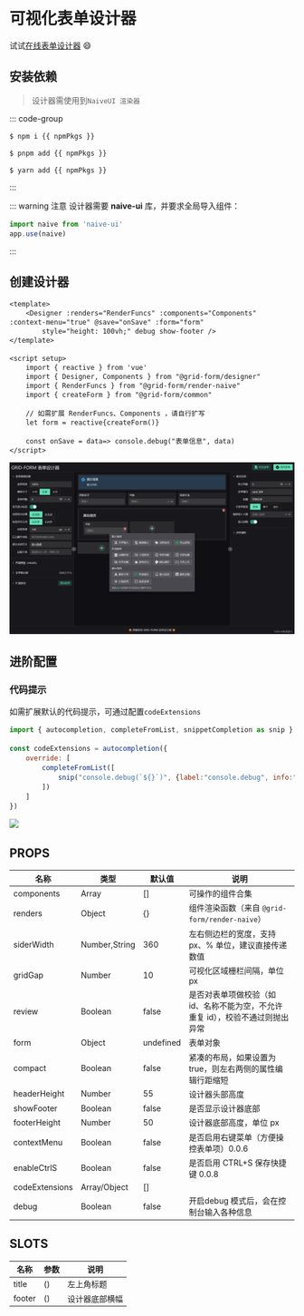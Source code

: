 # 可视化表单设计器

<script setup>
    const npmPkgs = '@grid-form/designer @grid-form/render-naive'
</script>

试试<a href="../demo/designer" target="_blank">在线表单设计器</a> 😄

## 安装依赖
> 设计器需使用到`NaiveUI 渲染器`

::: code-group
```sh-vue [npm]
$ npm i {{ npmPkgs }}
```

```sh-vue [pnpm]
$ pnpm add {{ npmPkgs }}
```

```sh-vue [yarn]
$ yarn add {{ npmPkgs }}
```
:::

::: warning 注意
设计器需要 **naive-ui** 库，并要求全局导入组件：

```js {2}
import naive from 'naive-ui'
app.use(naive)
```
:::

## 创建设计器

```js-vue
<template>
    <Designer :renders="RenderFuncs" :components="Components" :context-menu="true" @save="onSave" :form="form" 
        style="height: 100vh;" debug show-footer />
</template>

<script setup>
    import { reactive } from 'vue'
    import { Designer, Components } from "@grid-form/designer"
    import { RenderFuncs } from "@grid-form/render-naive"
    import { createForm } from "@grid-form/common"

    // 如需扩展 RenderFuncs、Components ，请自行扩写
    let form = reactive{createForm()}

    const onSave = data=> console.debug("表单信息", data)
</script>
```

![设计器](/designer.png)

## 进阶配置

### 代码提示

如需扩展默认的代码提示，可通过配置`codeExtensions`

```js
import { autocompletion, completeFromList, snippetCompletion as snip } from "@codemirror/autocomplete"

const codeExtensions = autocompletion({
    override: [
        completeFromList([
            snip("console.debug(`${}`)", {label:"console.debug", info:"打印DEBUG日志"}),
        ])
    ]
})
```

![](/screenshot/designer-code-exts.webp)

## PROPS

名称|类型|默认值|说明
-|-|-|-
components|Array|[]|可操作的组件合集
renders|Object|{}|组件渲染函数（来自 `@grid-form/render-naive`）
siderWidth|Number,String|360|左右侧边栏的宽度，支持 px、% 单位，建议直接传递数值
gridGap|Number|10|可视化区域栅栏间隔，单位 px
review|Boolean|false|是否对表单项做校验（如id、名称不能为空，不允许重复 id），校验不通过则抛出异常
form|Object|undefined|表单对象
compact|Boolean|false|紧凑的布局，如果设置为true，则左右两侧的属性编辑行距缩短
headerHeight|Number|55|设计器头部高度
showFooter|Boolean|false|是否显示设计器底部
footerHeight|Number|50|设计器底部高度，单位 px
contextMenu|Boolean|false|是否启用右键菜单（方便操控表单项）<Badge>0.0.6</Badge>
enableCtrlS|Boolean|false|是否启用 CTRL+S 保存快捷键 <Badge>0.0.8</Badge>
codeExtensions|Array/Object|[]||代码编辑器扩展
debug|Boolean|false|开启debug 模式后，会在控制台输入各种信息

## SLOTS

名称|参数|说明
-|-|-
title|()|左上角标题
footer|()|设计器底部横幅
